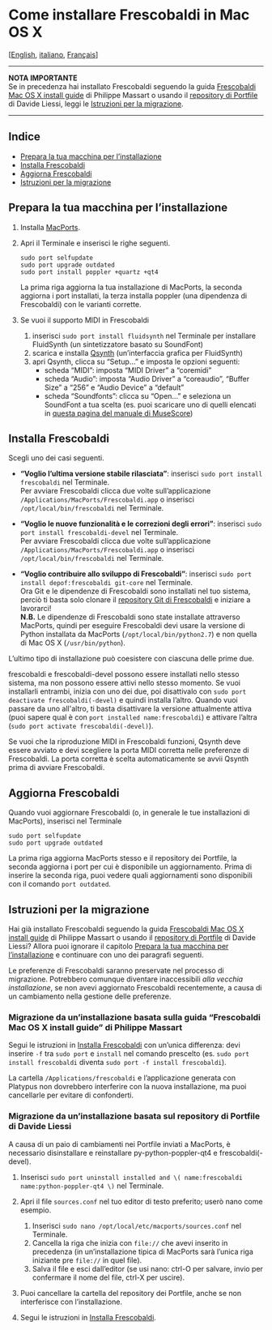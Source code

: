 Come installare Frescobaldi in Mac OS X
=====

[[English](INSTALL-Frescobaldi.md), [italiano](INSTALL-Frescobaldi.it.md), [Français](INSTALL-Frescobaldi.fr.md)]

*****
**NOTA IMPORTANTE**  
Se in precedenza hai installato Frescobaldi seguendo la guida [Frescobaldi Mac OS X install guide](https://github.com/wbsoft/frescobaldi/wiki/Frescobaldi-Mac-OS-X-install-guide) di Philippe Massart o usando il [repository di Portfile](https://github.com/dliessi/ports) di Davide Liessi, leggi le [Istruzioni per la migrazione](#istruzioni-per-la-migrazione).
*****


Indice
-----

* [Prepara la tua macchina per l’installazione](#prepara-la-tua-macchina-per-linstallazione)
* [Installa Frescobaldi](#installa-frescobaldi)
* [Aggiorna Frescobaldi](#aggiorna-frescobaldi)
* [Istruzioni per la migrazione](#istruzioni-per-la-migrazione)


Prepara la tua macchina per l’installazione
-----

1. Installa [MacPorts](http://www.macports.org/install.php).

2. Apri il Terminale e inserisci le righe seguenti.
   
   ```
   sudo port selfupdate
   sudo port upgrade outdated
   sudo port install poppler +quartz +qt4
   ```
   
   La prima riga aggiorna la tua installazione di MacPorts, la seconda aggiorna i port installati, la terza installa poppler (una dipendenza di Frescobaldi) con le varianti corrette.

3. Se vuoi il supporto MIDI in Frescobaldi
   1. inserisci `sudo port install fluidsynth` nel Terminale per installare FluidSynth (un sintetizzatore basato su SoundFont)
   2. scarica e installa [Qsynth](http://sourceforge.net/projects/qsynth) (un’interfaccia grafica per FluidSynth)
   3. apri Qsynth, clicca su “Setup...” e imposta le opzioni seguenti:
      * scheda “MIDI”: imposta “MIDI Driver” a “coremidi”
      * scheda “Audio”: imposta “Audio Driver” a “coreaudio”, “Buffer Size” a “256” e “Audio Device” a “default”
      * scheda “Soundfonts”: clicca su “Open...” e seleziona un SoundFont a tua scelta (es. puoi scaricare uno di quelli elencati in [questa pagina del manuale di MuseScore](http://musescore.org/it/manuale/librerie-di-suoni))


Installa Frescobaldi
-----

Scegli uno dei casi seguenti.

* **“Voglio l’ultima versione stabile rilasciata”**: inserisci `sudo port install frescobaldi` nel Terminale.  
  Per avviare Frescobaldi clicca due volte sull’applicazione `/Applications/MacPorts/Frescobaldi.app` o inserisci `/opt/local/bin/frescobaldi` nel Terminale.

* **“Voglio le nuove funzionalità e le correzioni degli errori”**: inserisci `sudo port install frescobaldi-devel` nel Terminale.  
  Per avviare Frescobaldi clicca due volte sull’applicazione `/Applications/MacPorts/Frescobaldi.app` o inserisci `/opt/local/bin/frescobaldi` nel Terminale.

* **“Voglio contribuire allo sviluppo di Frescobaldi”**: inserisci `sudo port install depof:frescobaldi git-core` nel Terminale.  
  Ora Git e le dipendenze di Frescobaldi sono installati nel tuo sistema, perciò ti basta solo clonare il [repository Git di Frescobaldi](https://github.com/wbsoft/frescobaldi) e iniziare a lavorarci!  
  **N.B.** Le dipendenze di Frescobaldi sono state installate attraverso MacPorts, quindi per eseguire Frescobaldi devi usare la versione di Python installata da MacPorts (`/opt/local/bin/python2.7`) e non quella di Mac OS X (`/usr/bin/python`).

L’ultimo tipo di installazione può coesistere con ciascuna delle prime due.

frescobaldi e frescobaldi-devel possono essere installati nello stesso sistema, ma non possono essere attivi nello stesso momento.
Se vuoi installarli entrambi, inizia con uno dei due, poi disattivalo con `sudo port deactivate frescobaldi(-devel)` e quindi installa l’altro.
Quando vuoi passare da uno all'altro, ti basta disattivare la versione attualmente attiva (puoi sapere qual è con `port installed name:frescobaldi`) e attivare l’altra (`sudo port activate frescobaldi(-devel)`).

Se vuoi che la riproduzione MIDI in Frescobaldi funzioni, Qsynth deve essere avviato e devi scegliere la porta MIDI corretta nelle preferenze di Frescobaldi.
La porta corretta è scelta automaticamente se avvii Qsynth prima di avviare Frescobaldi.


Aggiorna Frescobaldi
-----

Quando vuoi aggiornare Frescobaldi (o, in generale le tue installazioni di MacPorts), inserisci nel Terminale

```
sudo port selfupdate
sudo port upgrade outdated
```

La prima riga aggiorna MacPorts stesso e il repository dei Portfile, la seconda aggiorna i port per cui è disponibile un aggiornamento.
Prima di inserire la seconda riga, puoi vedere quali aggiornamenti sono disponibili con il comando `port outdated`.


Istruzioni per la migrazione
-----

Hai già installato Frescobaldi seguendo la guida [Frescobaldi Mac OS X install guide](https://github.com/wbsoft/frescobaldi/wiki/Frescobaldi-Mac-OS-X-install-guide) di Philippe Massart o usando il [repository di Portfile](https://github.com/dliessi/ports) di Davide Liessi?
Allora puoi ignorare il capitolo [Prepara la tua macchina per l’installazione](#prepara-la-tua-macchina-per-linstallazione) e continuare con uno dei paragrafi seguenti.

Le preferenze di Frescobaldi saranno preservate nel processo di migrazione.
Potrebbero comunque diventare inaccessibili *alla vecchia installazione*, se non avevi aggiornato Frescobaldi recentemente, a causa di un cambiamento nella gestione delle preferenze.

### Migrazione da un’installazione basata sulla guida “Frescobaldi Mac OS X install guide” di Philippe Massart

Segui le istruzioni in [Installa Frescobaldi](#installa-frescobaldi) con un’unica differenza: devi inserire `-f` tra `sudo port` e `install` nel comando prescelto (es. `sudo port install frescobaldi` diventa `sudo port -f install frescobaldi`).

La cartella `/Applications/frescobaldi` e l’applicazione generata con Platypus non dovrebbero interferire con la nuova installazione, ma puoi cancellarle per evitare di confonderti.

### Migrazione da un’installazione basata sul repository di Portfile di Davide Liessi

A causa di un paio di cambiamenti nei Portfile inviati a MacPorts, è necessario disinstallare e reinstallare py-python-poppler-qt4 e frescobaldi(-devel).

1. Inserisci `sudo port uninstall installed and \( name:frescobaldi name:python-poppler-qt4 \)` nel Terminale.

2. Apri il file `sources.conf` nel tuo editor di testo preferito; userò nano come esempio.
   1. Inserisci `sudo nano /opt/local/etc/macports/sources.conf` nel Terminale.
   2. Cancella la riga che inizia con `file://` che avevi inserito in precedenza (in un’installazione tipica di MacPorts sarà l’unica riga iniziante pre `file://` in quel file).
   3. Salva il file e esci dall’editor (se usi nano: ctrl-O per salvare, invio per confermare il nome del file, ctrl-X per uscire).

3. Puoi cancellare la cartella del repository dei Portfile, anche se non interferisce con l’installazione.

4. Segui le istruzioni in [Installa Frescobaldi](#installa-frescobaldi).
